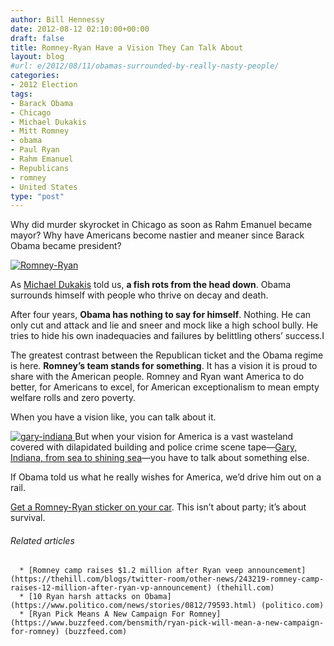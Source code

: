 ```yaml
---
author: Bill Hennessy
date: 2012-08-12 02:10:00+00:00
draft: false
title: Romney-Ryan Have a Vision They Can Talk About
layout: blog
#url: e/2012/08/11/obamas-surrounded-by-really-nasty-people/
categories:
- 2012 Election
tags:
- Barack Obama
- Chicago
- Michael Dukakis
- Mitt Romney
- obama
- Paul Ryan
- Rahm Emanuel
- Republicans
- romney
- United States
type: "post"
---
```


Why did murder skyrocket in Chicago as soon as Rahm Emanuel became mayor? Why have Americans become nastier and meaner since Barack Obama became president?

[![Romney-Ryan](https://ludicrite.files.wordpress.com/2012/08/romney-ryan_thumb.jpg)
](https://ludicrite.files.wordpress.com/2012/08/romney-ryan.jpg)

As [Michael Dukakis](https://en.wikipedia.org/wiki/Michael_Dukakis) told us, **a fish rots from the head down**. Obama surrounds himself with people who thrive on decay and death.

After four years, **Obama has nothing to say for himself**. Nothing. He can only cut and attack and lie and sneer and mock like a high school bully. He tries to hide his own inadequacies and failures by belittling others’ success.I

The greatest contrast between the Republican ticket and the Obama regime is here. **Romney’s team stands for something**. It has a vision it is proud to share with the American people. Romney and Ryan want America to do better, for Americans to excel, for American exceptionalism to mean empty welfare rolls and zero poverty.

When you have a vision like, you can talk about it.

[![gary-indiana](https://ludicrite.files.wordpress.com/2012/08/gary-indiana_thumb.jpg)
](https://ludicrite.files.wordpress.com/2012/08/gary-indiana.jpg)But when your vision for America is a vast wasteland covered with dilapidated building and police crime scene tape—[Gary, Indiana, from sea to shining sea](https://www.businessinsider.com/an-elegy-for-gary-indiana-2012-5)—you have to talk about something else.

If Obama told us what he really wishes for America, we’d drive him out on a rail.

[Get a Romney-Ryan sticker on your car](https://www.mittromney.com/donate/romney-ryan-bumper-sticker?sc=INTVP030&utm_medium=email&utm_source=et&utm_content=img_body_bumper+sticker&utm_campaign=1573288_231278_Ann%2520Romney). This isn’t about party; it’s about survival.


###### Related articles





	  * [Romney camp raises $1.2 million after Ryan veep announcement](https://thehill.com/blogs/twitter-room/other-news/243219-romney-camp-raises-12-million-after-ryan-vp-announcement) (thehill.com)
	  * [10 Ryan harsh attacks on Obama](https://www.politico.com/news/stories/0812/79593.html) (politico.com)
	  * [Ryan Pick Means A New Campaign For Romney](https://www.buzzfeed.com/bensmith/ryan-pick-will-mean-a-new-campaign-for-romney) (buzzfeed.com)


